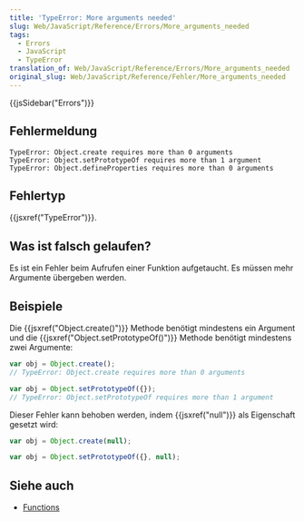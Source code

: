 ```yaml
---
title: 'TypeError: More arguments needed'
slug: Web/JavaScript/Reference/Errors/More_arguments_needed
tags:
  - Errors
  - JavaScript
  - TypeError
translation_of: Web/JavaScript/Reference/Errors/More_arguments_needed
original_slug: Web/JavaScript/Reference/Fehler/More_arguments_needed
---
```

{{jsSidebar("Errors")}}

## Fehlermeldung

    TypeError: Object.create requires more than 0 arguments
    TypeError: Object.setPrototypeOf requires more than 1 argument
    TypeError: Object.defineProperties requires more than 0 arguments

## Fehlertyp

{{jsxref("TypeError")}}.

## Was ist falsch gelaufen?

Es ist ein Fehler beim Aufrufen einer Funktion aufgetaucht. Es müssen mehr Argumente übergeben werden.

## Beispiele

Die {{jsxref("Object.create()")}} Methode benötigt mindestens ein Argument und die {{jsxref("Object.setPrototypeOf()")}} Methode benötigt mindestens zwei Argumente:

```js example-bad
var obj = Object.create();
// TypeError: Object.create requires more than 0 arguments

var obj = Object.setPrototypeOf({});
// TypeError: Object.setPrototypeOf requires more than 1 argument
```

Dieser Fehler kann behoben werden, indem {{jsxref("null")}} als Eigenschaft gesetzt wird:

```js example-good
var obj = Object.create(null);

var obj = Object.setPrototypeOf({}, null);
```

## Siehe auch

- [Functions](/de/docs/Web/JavaScript/Guide/Functions)
